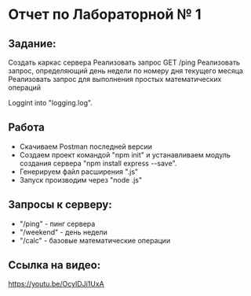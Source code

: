 # Отчет по Лабораторной № 1  

## Задание:

Создать каркас сервера
Реализовать запрос GET /ping
Реализовать запрос, определяющий день недели по номеру дня текущего месяца
Реализовать запрос для выполнения простых математических операций

Loggint into "logging.log".

## Работа  

- Скачиваем Postman последней версии
- Создаем проект командой "npm init" и  устанавливаем модуль создания сервера "npm install express --save".  
- Генерируем файл расширения ".js" 
- Запуск производим через "node .js"  

## Запросы к серверу:  

- "/ping" - пинг сервера
- "/weekend" - день недели 
- "/calc" - базовые математические операции  

## Ссылка на видео:
https://youtu.be/OcyIDJi1UxA
